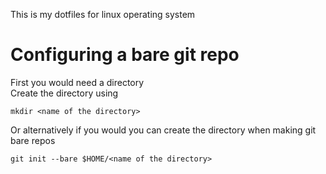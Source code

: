 This is my dotfiles for linux operating system</br> 

# Configuring a bare git repo
First you would need a directory</br> 
Create the directory using
```
mkdir <name of the directory>
```
Or alternatively if you would you can create the directory when making git bare repos</br> 
```
git init --bare $HOME/<name of the directory>
```

